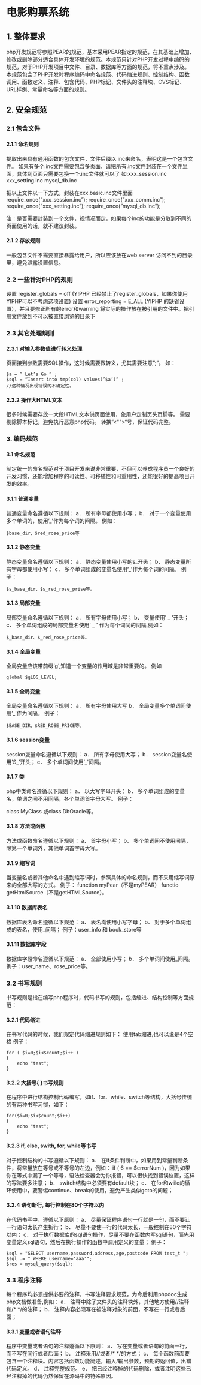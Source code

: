 # 电影购票系统

## 1. 整体要求
php开发规范将参照PEAR的规范，基本采用PEAR指定的规范，在其基础上增加、修改或删除部分适合具体开发环境的规范。本规范只针对PHP开发过程中编码的规范，对于PHP开发项目中文件、目录、数据库等方面的规范，将不重点涉及。
本规范包含了PHP开发时程序编码中命名规范、代码缩进规则、控制结构、函数调用、函数定义、注释、包含代码、PHP标记、文件头的注释块、CVS标记、URL样例、常量命名等方面的规则。

## 2. 安全规范

### 2.1 包含文件

#### 2.1.1 命名规则
提取出来具有通用函数的包含文件，文件后缀以.inc来命名，表明这是一个包含文件。
如果有多个.inc文件需要包含多页面，请把所有.inc文件封装在一个文件里面，具体到页面只需要包换一个.inc文件就可以了
如:xxx_session.inc
xxx_setting.inc
mysql_db.inc

把以上文件以一下方式，封装在xxx.basic.inc文件里面
require_once(”xxx_session.inc”);
require_once(”xxx_comm.inc”);
require_once(”xxx_setting.inc”);
require_once(”mysql_db.inc”);

注：是否需要封装到一个文件，视情况而定，如果每个inc的功能是分散到不同的页面使用的话，就不建议封装。

#### 2.1.2 存放规则
一般包含文件不需要直接暴露给用户，所以应该放在web server 访问不到的目录里，避免泄露设置信息。                                                              
### 2.2 一些针对PHP的规则
设置 register_globals = off (Y!PHP 已经禁止了register_globals，如果你使用Y!PHP可以不考虑这项设置)
设置 error_reporting = E_ALL (Y!PHP 的缺省设置），并且要修正所有的error和warning
将实际的操作放在被引用的文件中。把引用文件放到不可以被直接浏览的目录下

### 2.3 其它处理规则

#### 2.3.1 对输入参数值进行转义处理
页面接到参数需要SQL操作，这时候需要做转义，尤其需要注意”;”。
如：
```
$a = ” Let’s Go ” ;
$sql = “Insert into tmp(col) values(’$a’)” ;
//这种情况出现错误的不确定性。
```

#### 2.3.2 操作大HTML文本
很多时候需要存放一大段HTML文本供页面使用，象用户定制页头页脚等。
需要剔除脚本标记，避免执行恶意php代码。
转换”<"">“号，保证代码完整。

### 3. 编码规范

#### 3.1 命名规范
制定统一的命名规范对于项目开发来说非常重要，不但可以养成程序员一个良好的开发习惯，还能增加程序的可读性、可移植性和可重用性，还能很好的提高项目开发的效率。

#### 3.1.1 普通变量
普通变量命名遵循以下规则：
a． 所有字母都使用小写；
b． 对于一个变量使用多个单词的，使用’_'作为每个词的间隔。
例如：
```
$base_dir、$red_rose_price等
```
#### 3.1.2 静态变量
静态变量命名遵循以下规则：
a． 静态变量使用小写的s_开头；
b． 静态变量所有字母都使用小写；
c． 多个单词组成的变量名使用’_'作为每个词的间隔。
例子：
```
$s_base_dir、$s_red_rose_prise等。
```
#### 3.1.3 局部变量
局部变量命名遵循以下规则：
a． 所有字母使用小写；
b． 变量使用' _ '开头；
c． 多个单词组成的局部变量名使用' _ ' 作为每个词间的间隔,例如：
```
$_base_dir、$_red_rose_price等。
```

#### 3.1.4 全局变量
全局变量应该带前缀’g',知道一个变量的作用域是非常重要的。
例如
```
global $gLOG_LEVEL;
```
#### 3.1.5 全局变量
全局变量命名遵循以下规则：
a． 所有字母使用大写
b． 全局变量多个单词间使用’_'作为间隔。
例子：
```
$BASE_DIR、$RED_ROSE_PRICE等。
```
#### 3.1.6 session变量
session变量命名遵循以下规则：
a． 所有字母使用大写；
b． session变量名使用’S_’开头；
c． 多个单词间使用’_'间隔。

#### 3.1.7 类
php中类命名遵循以下规则：
a． 以大写字母开头；
b． 多个单词组成的变量名，单词之间不用间隔，各个单词首字母大写。
例子：

class MyClass 或class DbOracle等。

#### 3.1.8 方法或函数
方法或函数命名遵循以下规则：
a． 首字母小写；
b． 多个单词间不使用间隔，除第一个单词外，其他单词首字母大写。

#### 3.1.9 缩写词
当变量名或者其他命名中遇到缩写词时，参照具体的命名规则，而不采用缩写词原来的全部大写的方式。
例子：
function myPear（不是myPEAR） functio getHtmlSource（不是getHTMLSource）。

#### 3.1.10 数据库表名
数据库表名命名遵循以下规范：
a． 表名均使用小写字母；
b． 对于多个单词组成的表名，使用_间隔；
例子：user_info 和 book_store等

#### 3.1.11 数据库字段
数据库字段命名遵循以下规范：
a． 全部使用小写；
b． 多个单词间使用_间隔。
例子：user_name、rose_price等。

### 3.2 书写规则
书写规则是指在编写php程序时，代码书写的规则，包括缩进、结构控制等方面规范：

#### 3.2.1 代码缩进
在书写代码的时候，我们规定代码缩进规则如下：
使用tab缩进,也可以说是4个空格
例子：
```
for ( $i=0;$i<$count;$i++ )
{
    echo "test";
}
```
#### 3.2.2 大括号{ }书写规则
在程序中进行结构控制代码编写，如if、for、while、switch等结构，大括号传统的有两种书写习惯，如下：
```
for($i=0;$i<$count;$i++)
{
    echo "test";
}
```
#### 3.2.3 if, else, swith, for, while等书写
对于控制结构的书写遵循以下规则：
a． 在if条件判断中，如果用到常量判断条件，将常量放在等号或不等号的左边，例如：
if ( 6 == $errorNum )，因为如果你在等式中漏了一个等号，语法检查器会为你报错，可以很快找到错误位置，这样的写法要多注意；
b． switch结构中必须要有default块；
c． 在for和wiile的循环使用中，要警惕continue、break的使用，避免产生类似goto的问题；

#### 3.2.4 语句断行, 每行控制在80个字符以内
在代码书写中，遵循以下原则：
a． 尽量保证程序语句一行就是一句，而不要让一行语句太长产生折行；
b． 尽量不要使一行的代码太长，一般控制在80个字符以内；
c． 对于执行数据库的sql语句操作，尽量不要在函数内写sql语句，而先用变量定义sql语句，然后在执行操作的函数中调用定义的变量；
例子：
```
$sql = "SELECT username,password,address,age,postcode FROM test_t ";
$sql .= " WHERE username='aaa'";
$res = mysql_query($sql);
```
### 3.3 程序注释
每个程序均必须提供必要的注释，书写注释要求规范，为今后利用phpdoc生成php文档做准备,例如：
a． 注释中除了文件头的注释块外，其他地方使用//注释和/* */的注释；
b． 注释内容必须写在被注释对象的前面，不写在一行或者后面；

#### 3.3.1 变量或者语句注释
程序中变量或者语句的注释遵循以下原则：
a． 写在变量或者语句的前面一行，而不写在同行或者后面；
b． 注释采用//或者/* */的方式；
c． 每个函数前面要包含一个注释块。内容包括函数功能简述，输入/输出参数，预期的返回值，出错代码定义。
d． 注释完整规范。
e． 把已经注释掉的代码删除，或者注明这些已经注释掉的代码仍然保留在源码中的特殊原因。
